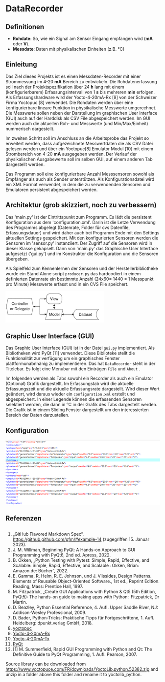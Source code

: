 # DataRecorder

## Definitionen
- **Rohdate**: So, wie ein Signal am Sensor Eingang empfangen wird (**mA** oder **V**).
- **Messdate**: Daten mit physikalischen Einheiten (z.B. °C)

## Einleitung
Das Ziel dieses Projekts ist es einen Messdaten-Recorder mit einer Strommessung im 4-20 **mA** Bereich zu entwickeln. Die Rohdatenerfassung  soll nach der Projektspezifikation über 24 **h** lang mit einem (konfigurierbarem) Erfassungsintervall von 1 **s** bis mehreren **min** erfolgen. Als Erfassungshardware wird der Yocto-4-20mA-Rx [9] von der Schweizer Firma Yoctopuc [8] verwendet. Die Rohdaten werden über eine konfigurierbare lineare Funktion in physikalische Messwerte umgerechnet. Die Messwerte sollen neben der Darstellung im graphischen User Interface (GUI) auch auf der Harddisk als CSV File abgespeichert werden. Im GUI werden auch die aktuellen Roh- und Messwerte (und Min/Max/Einheit) nummerisch dargestellt.

Im zweiten Schritt soll im Anschluss an die Arbeitsprobe das Projekt so erweitert werden, dass aufgezeichnete Messwertdaten die als CSV Datei gelesen werden und über ein Yoctopuc[8] Emulator Modul [10] mit einem Strombereich von 4-20 **mA** ausgegeben werden. Der Verlauf der physikalischen Ausgabewerte soll im selben GUI, auf einem anderen Tab dargestellt werden.

Das Programm soll eine konfigurierbare Anzahl Messsensoren sowohl als Empfänger als auch als Sender unterstützen. Als Konfigurationsdatei wird ein XML Format verwendet, in dem die zu verwendenden Sensoren und Emulatoren persistent abgespeichert werden.

## Architektur (grob skizziert, noch zu verbessern)
Das 'main.py' ist der Eintrittspunkt zum Programm. Es lädt die persistent Konfiguration aus dem 'configuration.xml'. Darin ist die Letze Verwendung des Programms abgelegt (Datenrate, Folder für cvs Datenfile, Erfassungsdauer) und wird daher auch bei Programm Ende mit den Settings aktuellen Settings gespeichert. Mit den konfigurierten Sensoren werden die Sensoren im 'sensor.py' instanziiert. Der Zugriff auf die Sensoren wird in dieser Klasse gekapselt. Dann von 'main.py' das Graphische User Interface aufgesetzt ('gui.py') und im Konstruktor die Konfiguration und die Sensoren übergeben.

Als Spielfeld zum Kennenlernen der Sensoren und der Herstellerbibliotheke wurde ein Stand Alone script `producer.py` das hardcodiert in einem definierten Datenrate ein bestimmte Anzahl (24x60= 1440 = 1 Messpunkt pro Minute) Messwerte erfasst und in ein CVS File speichert.
 
![Model View Controller Aufbau](./mvc.png)

## Graphic User Interface (GUI)
Das Graphic User Interface (GUI) ist in der Datei `gui.py` implementiert. Als Bibliotheken wird PyQt [11] verwendet. Diese Biblioteke stellt die Funktionalität zur verfügung um ein graphisches Fenster plattformunabnhänig zu implementieren. Das hat `DataRecorder` steht in der Titelebar. Es folgt eine Menubar mit den Einträgen `File` und `About` .

Im folgenden werden als Tabs sowohl ein Recorder als auch ein Emulator (Optional) Grafik dargestellt. Im Erfassungstab wird die aktuelle Erfassungszeit und die aktuelle Erfassungsrate dargestellt. Wird dieser Wert geändert, wird daraus wieder ein `configuration.xml` erstellt und abgespeichert. In einer Legende können die erfassenden Sensoren selektiert werden, die dann in °C in der Grafik des Tabs dargestellt werden.  Die Grafik ist in einem Sliding Fenster dargestellt um den interessierten Bereich der Daten darzustellen.

## Konfiguration
![Xml Konfiguration](./xmlConfig.png)
## Referenzen

## 
1. „GitHub Flavored Markdown Spec“. https://github.github.com/gfm/#example-14 (zugegriffen 15. Januar 2023).
2. J. M. Willman, Beginning PyQt: A Hands-on Approach to GUI Programming with PyQt6, 2nd ed. Apress, 2022.
3. B. Okken, „Python Testing with Pytest: Simple, Rapid, Effective, and Scalable: Simple, Rapid, Effective, and Scalable : Okken, Brian: Amazon.de: Bücher“, 2022. 
4. E. Gamma, R. Helm, R. E. Johnson, und J. Vlissides, Design Patterns. Elements of Reusable Object-Oriented Software., 1st ed., Reprint Edition. Reading, Mass: Prentice Hall, 1997.
5. M. Fitzpatrick, „Create GUI Applications with Python & Qt5 (5th Edition, PyQt5): The hands-on guide to making apps with Python : Fitzpatrick, Dr Martin.
6. D. Beazley, Python Essential Reference, 4. Aufl. Upper Saddle River, NJ: Addison-Wesley Professional, 2009.
7. D. Bader, Python-Tricks: Praktische Tipps für Fortgeschrittene, 1. Aufl. Heidelberg: dpunkt.verlag GmbH, 2018.
8. [yoctopuc](https://www.yoctopuce.com/)
9. [Yocto-4-20mA-Rx](https://www.yoctopuce.com/EN/products/usb-electrical-interfaces/yocto-4-20ma-rx)
10. [Yocto-4-20mA-Tx](https://www.yoctopuce.com/EN/products/usb-electrical-interfaces/yocto-4-20ma-tx)
11. [PyQt](https://www.qt.io/)
12. [1] M. Summerfield, Rapid GUI Programming with Python and Qt: The Definitive Guide to PyQt Programming, 1. Aufl. Pearson, 2007.

Source library can be downloaded  from <https://www.yoctopuce.com/FR/downloads/YoctoLib.python.52382.zip> and unzip in a folder above this folder and rename it to yoctolib_python.

